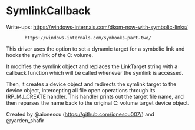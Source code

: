# SymlinkCallback

Write-ups: https://windows-internals.com/dkom-now-with-symbolic-links/
           
           https://windows-internals.com/symhooks-part-two/
           
This driver uses the option to set a dynamic target for a symbolic link and hooks the symlink of the C: volume.

It modifies the symlink object and replaces the LinkTarget string with a callback function which will be called whenever the symlink is accessed.

Then, it creates a device object and redirects the symlink target to the device object, intercepting all file open operations through its IRP_MJ_CREATE handler. This handler prints out the target file name, and then reparses the name back to the original C: volume target device object.

Created by @aionescu (https://github.com/ionescu007/) and @yarden_shafir
